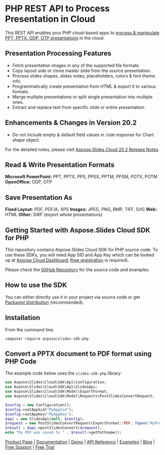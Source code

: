 # PHP REST API to Process Presentation in Cloud

This REST API enables your PHP cloud-based apps to [process & manipulate PPT, PPTX, ODP, OTP presentations](https://products.aspose.cloud/slides/net) in the cloud.

## Presentation Processing Features

- Fetch presentation images in any of the supported file formats.
- Copy layout side or clone master slide from the source presentation.
- Process slides shapes, slides notes, placeholders, colors & font theme info.
- Programmatically create presentation from HTML & export it to various formats.
- Merge multiple presentations or split single presentation into multiple ones.
- Extract and replace text from specific slide or entire presentation.

## Enhancements & Changes in Version 20.2

- Do not include empty & default field values in `JSON` response for Chart shape object.

For the detailed notes, please visit [Aspose.Slides Cloud 20.2 Release Notes](https://docs.aspose.cloud/display/slidescloud/Aspose.Slides+Cloud+20.2+Release+Notes).

## Read & Write Presentation Formats

**Microsoft PowerPoint:** PPT, PPTX, PPS, PPSX, PPTM, PPSM, POTX, POTM
**OpenOffice:** ODP, OTP

## Save Presentation As

**Fixed Layout:** PDF, PDF/A, XPS
**Images:** JPEG, PNG, BMP, TIFF, SVG
**Web:** HTML
**Other:** SWF (export whole presentations)

## Getting Started with Aspose.Slides Cloud SDK for PHP

This repository contains Aspose.Slides Cloud SDK for PHP source code. To use these SDKs, you will need App SID and App Key which can be looked up at [Aspose Cloud Dashboard](https://dashboard.aspose.cloud/#/apps) ([free registration](https://id.containerize.com/signup?clientId=prod.discourse.aspose&redirectUrl=https://forum.aspose.cloud/session/sso) is required).

Please check the [GitHub Repository](https://github.com/aspose-slides-cloud/aspose-slides-cloud-php) for the source code and examples.

## How to use the SDK

You can either directly use it in your project via source code or get [Packagist distribution](https://packagist.org/packages/aspose/slides-sdk-php) (recommended).

## Installation

From the command line:

```console
composer require aspose/slides-sdk-php
```

## Convert a PPTX document to PDF format using PHP Code

The example code below uses the `slides-sdk-php` library:

```php
use Aspose\Slides\Cloud\Sdk\Api\Configuration;
use Aspose\Slides\Cloud\Sdk\Api\SlidesApi;
use Aspose\Slides\Cloud\Sdk\Model\ExportFormat;
use Aspose\Slides\Cloud\Sdk\Model\Requests\PostSlidesConvertRequest;

$config = new Configuration();
$config->setAppSid("MyAppSid");
$config->setAppKey("MyAppKey");
$api = new SlidesApi(null, $config);
$request = new PostSlidesConvertRequest(ExportFormat::PDF, fopen("MyPresentation.pptx", 'r'));
$result = $api->postSlidesConvert($request);
echo "My PDF was saved to " . $result->getPathname();
```

[Product Page](https://products.aspose.cloud/slides/net) | [Documentation](https://docs.aspose.cloud/display/slidescloud/Home) | [Demo](https://products.aspose.app/slides/family) | [API Reference](https://apireference.aspose.cloud/slides/) | [Examples](https://github.com/aspose-slides-cloud/aspose-slides-cloud-dotnet) | [Blog](https://blog.aspose.cloud/category/slides/) | [Free Support](https://forum.aspose.cloud/c/slides) | [Free Trial](https://dashboard.aspose.cloud/#/apps)
